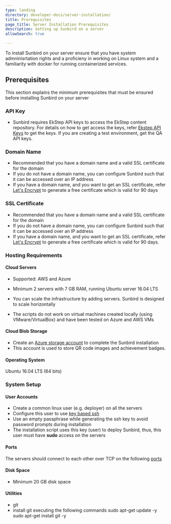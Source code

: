 ```yaml
---
type: landing
directory: developer-docs/server-installation/
title: Prerequisites
page_title: Server Installation Prerequisites
description: Setting up Sunbird on a server
allowSearch: true

---
```


To install Sunbird on your server ensure that you have system admninisrtation rights and a proficieny in working on Linux system and a familiarity with docker for running containerized services.

## Prerequisites
This section explains the minimum prerequisites that must be ensured before installing Sunbird on your server

### API Key

* Sunbird requires EkStep API keys to access the EkStep content repository. For details on how to get access the keys, refer <a href="http://www.sunbird.org/developer-docs/server_installation/ekstep_keys" target="_blank">Ekstep API Keys</a> to get the keys. If you are creating a test environment, get the QA API keys.

### Domain Name

* Recommended that you have a domain name and a valid SSL certificate for the domain
* If you do not have a domain name, you can configure Sunbird such that it can be accessed over an IP address
* If you have a domain name, and you want to get an SSL certificate, refer <a href="https://letsencrypt.org/" target="_blank">Let's Encrypt</a> to generate a free certificate which is valid for 90 days

### SSL Certificate

* Recommended that you have a domain name and a valid SSL certificate for the domain
* If you do not have a domain name, you can configure Sunbird such that it can be accessed over an IP address
* If you have a domain name, and you want to get an SSL certificate, refer <a href="https://letsencrypt.org/" target="_blank">Let's Encrypt</a> to generate a free certificate which is valid for 90 days.

### Hosting Requirements

#### Cloud Servers

* Supported: AWS and Azure

* Minimum 2 servers with 7 GB RAM, running Ubuntu server 16.04 LTS
* You can scale the infrastructure by adding servers. Sunbird is designed to scale horizontally
* The scripts do not work on virtual machines created locally (using VMware/VirtualBox) and have been tested on Azure and AWS VMs

#### Cloud Blob Storage
* Create an <a href="https://docs.microsoft.com/en-us/azure/storage/common/storage-create-storage-account" target="_blank">Azure storage account</a> to complete the Sunbird installation
* This account is used to store QR code images and achievement badges.

#### Operating System
Ubuntu 16.04 LTS (64 bits)

### System Setup

#### User Accounts
* Create a common linux user (e.g. deployer) on all the servers
* Configure this user to use <a href="https://www.digitalocean.com/community/tutorials/how-to-configure-ssh-key-based-authentication-on-a-linux-server" target="_blank">key based ssh</a>
* Use an empty passphrase while generating the ssh key to avoid password prompts during installation 
* The installation script uses this key (user) to deploy Sunbird, thus, this user must have **sudo** access on the servers

#### Ports
The servers should connect to each other over TCP on the following [ports](developer-docs/installation/server_installation/#mapping-ports) 

#### Disk Space
* Minimum 20 GB disk space

<tabe>

#### Utilities
* git
* install git executing the following commands
    sudo apt-get update -y 
    sudo apt-get install git -y 